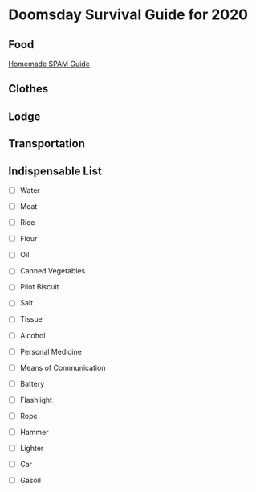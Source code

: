 # Doomsday Survival Guide for 2020

## Food
[Homemade SPAM Guide](https://www.youtube.com/watch?v=FOvAMWupNcs)

## Clothes

## Lodge

## Transportation

## Indispensable List

- [ ] Water
- [ ] Meat
- [ ] Rice
- [ ] Flour
- [ ] Oil
- [ ] Canned Vegetables
- [ ] Pilot Biscuit
- [ ] Salt
- [ ] Tissue
- [ ] Alcohol
- [ ] Personal Medicine
- [ ] Means of Communication
- [ ] Battery
- [ ] Flashlight
- [ ] Rope
- [ ] Hammer
- [ ] Lighter
- [ ] Car
- [ ] Gasoil



